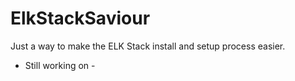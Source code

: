 # ElkStackSaviour
Just a way to make the ELK Stack install and setup process easier.

- Still working on -
